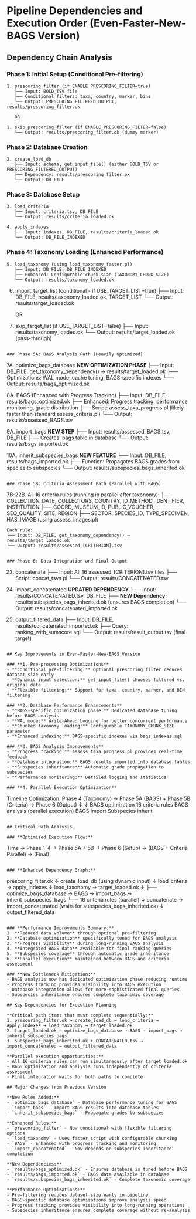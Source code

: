 # Pipeline Dependencies and Execution Order (Even-Faster-New-BAGS Version)

## Dependency Chain Analysis

### Phase 1: Initial Setup (Conditional Pre-filtering)
```
1. prescoring_filter (if ENABLE_PRESCORING_FILTER=true)
   ├── Input: BOLD_TSV file
   ├── Conditional filters: taxa, country, marker, bins
   └── Output: PRESCORING_FILTERED_OUTPUT, results/prescoring_filter.ok
   
   OR
   
1. skip_prescoring_filter (if ENABLE_PRESCORING_FILTER=false)
   └── Output: results/prescoring_filter.ok (dummy marker)
```

### Phase 2: Database Creation
```
2. create_load_db
   ├── Input: schema, get_input_file() (either BOLD_TSV or PRESCORING_FILTERED_OUTPUT)
   ├── Dependency: results/prescoring_filter.ok
   └── Output: DB_FILE
```

### Phase 3: Database Setup
```
3. load_criteria
   ├── Input: criteria.tsv, DB_FILE
   └── Output: results/criteria_loaded.ok

4. apply_indexes
   ├── Input: indexes, DB_FILE, results/criteria_loaded.ok
   └── Output: DB_FILE_INDEXED
```

### Phase 4: Taxonomy Loading (Enhanced Performance)
```
5. load_taxonomy (using load_taxonomy_faster.pl)
   ├── Input: DB_FILE, DB_FILE_INDEXED
   ├── Enhanced: Configurable chunk size (TAXONOMY_CHUNK_SIZE)
   └── Output: results/taxonomy_loaded.ok
```

6. import_target_list (conditional - if USE_TARGET_LIST=true)
   ├── Input: DB_FILE, results/taxonomy_loaded.ok, TARGET_LIST
   └── Output: results/target_loaded.ok
   
   OR
   
6. skip_target_list (if USE_TARGET_LIST=false)
   ├── Input: results/taxonomy_loaded.ok
   └── Output: results/target_loaded.ok (pass-through)
```

### Phase 5A: BAGS Analysis Path (Heavily Optimized)
```
7A. optimize_bags_database **NEW OPTIMIZATION PHASE**
    ├── Input: DB_FILE, get_taxonomy_dependency() → results/target_loaded.ok
    ├── Optimizations: WAL mode, cache tuning, BAGS-specific indexes
    └── Output: results/bags_optimized.ok

8A. BAGS (Enhanced with Progress Tracking)
    ├── Input: DB_FILE, results/bags_optimized.ok
    ├── Enhanced: Progress tracking, performance monitoring, grade distribution
    ├── Script: assess_taxa_progress.pl (likely faster than standard assess_criteria.pl)
    └── Output: results/assessed_BAGS.tsv

9A. import_bags **NEW STEP**
    ├── Input: results/assessed_BAGS.tsv, DB_FILE
    ├── Creates: bags table in database
    └── Output: results/bags_imported.ok

10A. inherit_subspecies_bags **NEW FEATURE**
     ├── Input: DB_FILE, results/bags_imported.ok
     ├── Function: Propagates BAGS grades from species to subspecies
     └── Output: results/subspecies_bags_inherited.ok
```

### Phase 5B: Criteria Assessment Path (Parallel with BAGS)
```
7B-22B. All 16 criteria rules (running in parallel after taxonomy):
    ├── COLLECTION_DATE, COLLECTORS, COUNTRY, ID_METHOD, IDENTIFIER, INSTITUTION
    ├── COORD, MUSEUM_ID, PUBLIC_VOUCHER, SEQ_QUALITY, SITE, REGION
    ├── SECTOR, SPECIES_ID, TYPE_SPECIMEN, HAS_IMAGE (using assess_images.pl)
    
    Each rule:
    ├── Input: DB_FILE, get_taxonomy_dependency() → results/target_loaded.ok
    └── Output: results/assessed_[CRITERION].tsv
```

### Phase 6: Data Integration and Final Output
```
23. concatenate
    ├── Input: All 16 assessed_[CRITERION].tsv files
    ├── Script: concat_tsvs.pl
    └── Output: results/CONCATENATED.tsv

24. import_concatenated **UPDATED DEPENDENCY**
    ├── Input: results/CONCATENATED.tsv, DB_FILE
    ├── **NEW Dependency:** results/subspecies_bags_inherited.ok (ensures BAGS completion)
    └── Output: results/concatenated_imported.ok

25. output_filtered_data
    ├── Input: DB_FILE, results/concatenated_imported.ok
    ├── Query: ranking_with_sumscore.sql
    └── Output: results/result_output.tsv (final target)
```

## Key Improvements in Even-Faster-New-BAGS Version

### **1. Pre-processing Optimizations**
- **Conditional pre-filtering:** Optional prescoring_filter reduces dataset size early
- **Dynamic input selection:** get_input_file() chooses filtered vs. original data
- **Flexible filtering:** Support for taxa, country, marker, and BIN filtering

### **2. Database Performance Enhancements**
- **BAGS-specific optimization phase:** Dedicated database tuning before BAGS analysis
- **WAL mode:** Write-Ahead Logging for better concurrent performance
- **Chunked taxonomy loading:** Configurable TAXONOMY_CHUNK_SIZE parameter
- **Enhanced indexing:** BAGS-specific indexes via bags_indexes.sql

### **3. BAGS Analysis Improvements**
- **Progress tracking:** assess_taxa_progress.pl provides real-time feedback
- **Database integration:** BAGS results imported into database tables
- **Subspecies inheritance:** Automatic grade propagation to subspecies
- **Performance monitoring:** Detailed logging and statistics

### **4. Parallel Execution Optimization**
```
Timeline Optimization:
Phase 4 (Taxonomy) → Phase 5A (BAGS) + Phase 5B (Criteria) → Phase 6 (Output)
                           ↓                    ↓
                    BAGS optimization      16 criteria rules
                    BAGS analysis         (parallel execution)
                    BAGS import
                    Subspecies inherit
```

## Critical Path Analysis

### **Optimized Execution Flow:**
```
Time →  Phase 1-4  →        Phase 5A + 5B        →  Phase 6
       (Setup)     →    (BAGS + Criteria Parallel)  →  (Final)
```

### **Enhanced Dependency Graph:**
```
prescoring_filter.ok
    ↓
create_load_db (using dynamic input)
    ↓
load_criteria → apply_indexes
    ↓
load_taxonomy → target_loaded.ok
    ↓
    ├── optimize_bags_database → BAGS → import_bags → inherit_subspecies_bags
    └── 16 criteria rules (parallel)
            ↓
        concatenate → import_concatenated (waits for subspecies_bags_inherited.ok)
            ↓
        output_filtered_data
```

### **Performance Improvements Summary:**
1. **Reduced data volume** through optional pre-filtering
2. **Database optimization** specifically tuned for BAGS analysis  
3. **Progress visibility** during long-running BAGS analysis
4. **Integrated BAGS data** available for final ranking queries
5. **Subspecies coverage** through automatic grade inheritance
6. **Parallel execution** maintained between BAGS and criteria assessment

### **New Bottleneck Mitigation:**
- BAGS analysis now has dedicated optimization phase reducing runtime
- Progress tracking provides visibility into BAGS execution
- Database integration allows for more sophisticated final queries
- Subspecies inheritance ensures complete taxonomic coverage

## Key Dependencies for Execution Planning

**Critical path items that must complete sequentially:**
1. prescoring_filter.ok → create_load_db → load_criteria → apply_indexes → load_taxonomy → target_loaded.ok
2. target_loaded.ok → optimize_bags_database → BAGS → import_bags → inherit_subspecies_bags
3. subspecies_bags_inherited.ok + CONCATENATED.tsv → import_concatenated → output_filtered_data

**Parallel execution opportunities:**
- All 16 criteria rules can run simultaneously after target_loaded.ok
- BAGS optimization and analysis runs independently of criteria assessment
- Final integration waits for both paths to complete

## Major Changes from Previous Version

**New Rules Added:**
- `optimize_bags_database` - Database performance tuning for BAGS
- `import_bags` - Import BAGS results into database tables
- `inherit_subspecies_bags` - Propagate grades to subspecies

**Enhanced Rules:**
- `prescoring_filter` - Now conditional with flexible filtering options
- `load_taxonomy` - Uses faster script with configurable chunking
- `BAGS` - Enhanced with progress tracking and monitoring
- `import_concatenated` - Now depends on subspecies inheritance completion

**New Dependencies:**
- `results/bags_optimized.ok` - Ensures database is tuned before BAGS
- `results/bags_imported.ok` - BAGS data available in database
- `results/subspecies_bags_inherited.ok` - Complete taxonomic coverage

**Performance Optimizations:**
- Pre-filtering reduces dataset size early in pipeline
- BAGS-specific database optimizations improve analysis speed
- Progress tracking provides visibility into long-running operations
- Subspecies inheritance ensures complete coverage without re-analysis
